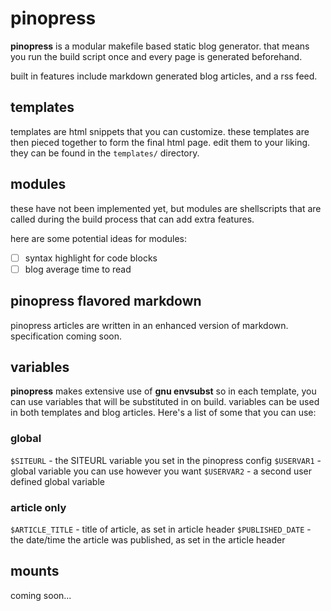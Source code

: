 # pinopress

**pinopress** is a modular makefile based static blog generator. that means you run the build script once and every page is generated beforehand.

built in features include markdown generated blog articles, and a rss feed.

## templates

templates are html snippets that you can customize. these templates are then pieced together to form the final html page. edit them to your liking. they can be found in the `templates/` directory.

## modules

these have not been implemented yet, but modules are shellscripts that are called during the build process that can add extra features.

here are some potential ideas for modules:
- [ ] syntax highlight for code blocks
- [ ] blog average time to read

## pinopress flavored markdown

pinopress articles are written in an enhanced version of markdown. specification coming soon.

## variables

 **pinopress** makes extensive use of **gnu envsubst** so in each template, you can use variables that will be substituted in on build. variables can be used in both templates and blog articles. Here's a list of some that you can use:

### global

`$SITEURL` - the SITEURL variable you set in the pinopress config
`$USERVAR1` - global variable you can use however you want
`$USERVAR2` - a second user defined global variable

### article only

`$ARTICLE_TITLE` - title of article, as set in article header
`$PUBLISHED_DATE` - the date/time the article was published, as set in the article header

## mounts

coming soon...


